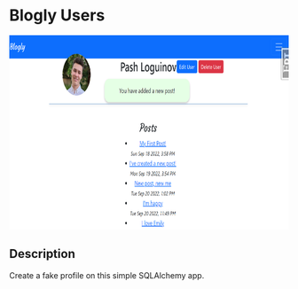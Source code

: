 # Blogly Users 

<img src='screenshot-blogly (2).png' alt='' height='350' width='600'>

## Description  

Create a fake profile on this simple SQLAlchemy app. 
